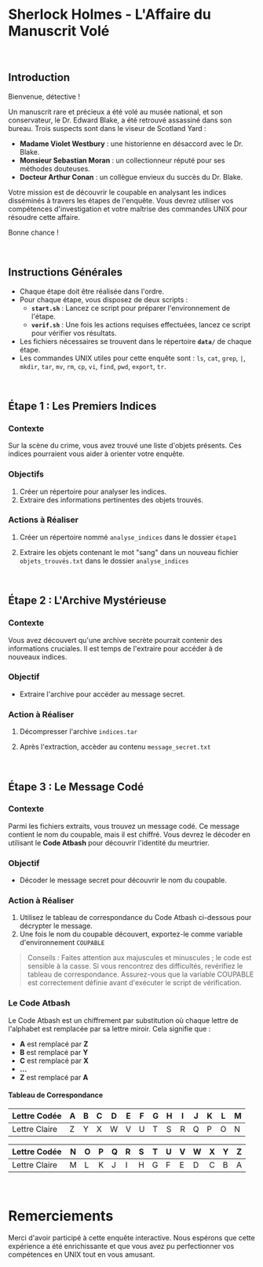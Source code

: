 # Sherlock Holmes - L'Affaire du Manuscrit Volé

<br>

## Introduction

Bienvenue, détective !

Un manuscrit rare et précieux a été volé au musée national, et son conservateur, le Dr. Edward Blake, a été retrouvé assassiné dans son bureau. Trois suspects sont dans le viseur de Scotland Yard :

- **Madame Violet Westbury** : une historienne en désaccord avec le Dr. Blake.
- **Monsieur Sebastian Moran** : un collectionneur réputé pour ses méthodes douteuses.
- **Docteur Arthur Conan** : un collègue envieux du succès du Dr. Blake.

Votre mission est de découvrir le coupable en analysant les indices disséminés à travers les étapes de l'enquête. Vous devrez utiliser vos compétences d'investigation et votre maîtrise des commandes UNIX pour résoudre cette affaire.

Bonne chance !

<br>

## Instructions Générales

- Chaque étape doit être réalisée dans l'ordre.
- Pour chaque étape, vous disposez de deux scripts :
  - **`start.sh`** : Lancez ce script pour préparer l'environnement de l'étape.
  - **`verif.sh`** : Une fois les actions requises effectuées, lancez ce script pour vérifier vos résultats.
- Les fichiers nécessaires se trouvent dans le répertoire **`data/`** de chaque étape.
- Les commandes UNIX utiles pour cette enquête sont : `ls`, `cat`, `grep`, `|`, `mkdir`, `tar`, `mv`, `rm`, `cp`, `vi`, `find`, `pwd`, `export`, `tr`.

<br>

## Étape 1 : Les Premiers Indices

### Contexte

Sur la scène du crime, vous avez trouvé une liste d'objets présents. Ces indices pourraient vous aider à orienter votre enquête.

### Objectifs

1. Créer un répertoire pour analyser les indices.
2. Extraire des informations pertinentes des objets trouvés.

### Actions à Réaliser

1. Créer un répertoire nommé `analyse_indices` dans le dossier `étape1`

2. Extraire les objets contenant le mot "sang" dans un nouveau fichier `objets_trouvés.txt` dans le dossier `analyse_indices`


<br>

## Étape 2 : L'Archive Mystérieuse

### Contexte

Vous avez découvert qu'une archive secrète pourrait contenir des informations cruciales. Il est temps de l'extraire pour accéder à de nouveaux indices.

### Objectif

- Extraire l'archive pour accéder au message secret.

### Action à Réaliser

1. Décompresser l'archive `indices.tar`

2. Après l'extraction, accèder au contenu `message_secret.txt`

<br>

## Étape 3 : Le Message Codé

### Contexte

Parmi les fichiers extraits, vous trouvez un message codé. Ce message contient le nom du coupable, mais il est chiffré. Vous devrez le décoder en utilisant le **Code Atbash** pour découvrir l'identité du meurtrier.

### Objectif

- Décoder le message secret pour découvrir le nom du coupable.

### Action à Réaliser

1. Utilisez le tableau de correspondance du Code Atbash ci-dessous pour décrypter le message.
2. Une fois le nom du coupable découvert, exportez-le comme variable d'environnement `COUPABLE`

> Conseils : Faites attention aux majuscules et minuscules ; le code est sensible à la casse. Si vous rencontrez des difficultés, revérifiez le tableau de correspondance. Assurez-vous que la variable COUPABLE est correctement définie avant d'exécuter le script de vérification.


### Le Code Atbash

Le Code Atbash est un chiffrement par substitution où chaque lettre de l'alphabet est remplacée par sa lettre miroir. Cela signifie que :

- **A** est remplacé par **Z**
- **B** est remplacé par **Y**
- **C** est remplacé par **X**
- **...**
- **Z** est remplacé par **A**

#### Tableau de Correspondance

| Lettre Codée | A | B | C | D | E | F | G | H | I | J | K | L | M |
|--------------|---|---|---|---|---|---|---|---|---|---|---|---|---|
| Lettre Claire| Z | Y | X | W | V | U | T | S | R | Q | P | O | N |

| Lettre Codée | N | O | P | Q | R | S | T | U | V | W | X | Y | Z |
|--------------|---|---|---|---|---|---|---|---|---|---|---|---|---|
| Lettre Claire| M | L | K | J | I | H | G | F | E | D | C | B | A |

<br>

# Remerciements

Merci d'avoir participé à cette enquête interactive. Nous espérons que cette expérience a été enrichissante et que vous avez pu perfectionner vos compétences en UNIX tout en vous amusant.